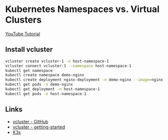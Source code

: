 # Kubernetes Namespaces vs. Virtual Clusters

[YouTube Tutorial](https://youtu.be/IP64cimwwgM)


## Install vcluster

```bash
vcluster create vcluster-1 -n host-namespace-1
vcluster connect vcluster-1 --namespace host-namespace-1
kubectl get namespace
kubectl create namespace demo-nginx
kubectl create deployment nginx-deployment -n demo-nginx --image=nginx
kubectl get pods -n demo-nginx
kubectl get deployment -n host-namespace-1
kubectl get pods -n host-namespace-1
```

## Links

- [vcluster - GitHub](https://github.com/loft-sh/vcluster)
- [vcluster - getting-started](https://www.vcluster.com/docs/getting-started/setup)
- [K3s](https://k3s.io/)
